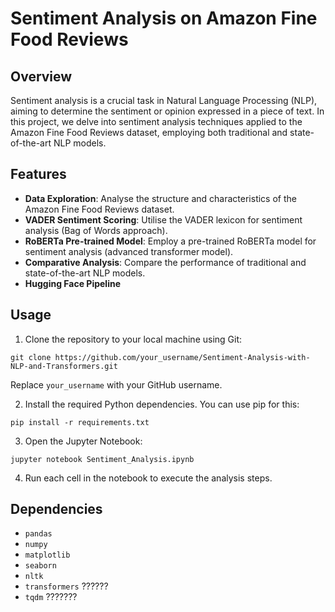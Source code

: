 # Sentiment Analysis on Amazon Fine Food Reviews

## Overview

Sentiment analysis is a crucial task in Natural Language Processing (NLP), aiming to determine the sentiment or opinion expressed in a piece of text. In this project, we delve into sentiment analysis techniques applied to the Amazon Fine Food Reviews dataset, employing both traditional and state-of-the-art NLP models.

## Features

- **Data Exploration**: Analyse the structure and characteristics of the Amazon Fine Food Reviews dataset.
- **VADER Sentiment Scoring**: Utilise the VADER lexicon for sentiment analysis (Bag of Words approach).
- **RoBERTa Pre-trained Model**: Employ a pre-trained RoBERTa model for sentiment analysis (advanced transformer model).
- **Comparative Analysis**: Compare the performance of traditional and state-of-the-art NLP models.
- **Hugging Face Pipeline**

## Usage

1. Clone the repository to your local machine using Git:

```
git clone https://github.com/your_username/Sentiment-Analysis-with-NLP-and-Transformers.git
```
Replace `your_username` with your GitHub username.

2. Install the required Python dependencies. You can use pip for this:
```
pip install -r requirements.txt
```

3. Open the Jupyter Notebook:
```
jupyter notebook Sentiment_Analysis.ipynb
```

4. Run each cell in the notebook to execute the analysis steps.

## Dependencies

- `pandas`
- `numpy`
- `matplotlib`
- `seaborn`
- `nltk`
- `transformers` ??????
- `tqdm` ???????